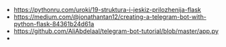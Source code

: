 - https://pythonru.com/uroki/19-struktura-i-jeskiz-prilozhenija-flask
- https://medium.com/@jonathantan12/creating-a-telegram-bot-with-python-flask-84361b24d61a
- https://github.com/AliAbdelaal/telegram-bot-tutorial/blob/master/app.py
- 